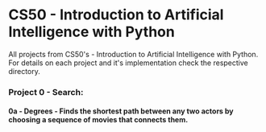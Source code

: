 # CS50 - Introduction to Artificial Intelligence with Python

 All projects from CS50's - Introduction to Artificial Intelligence with Python.
 For details on each project and it's implementation check the respective directory.


### Project 0 - Search:

 #### 0a - Degrees - Finds the shortest path between any two actors by choosing a sequence of movies that connects them.
